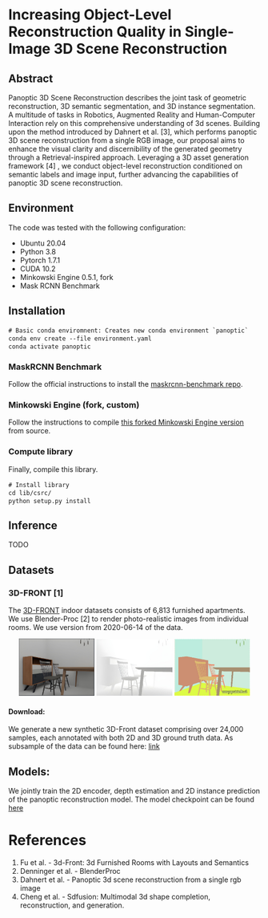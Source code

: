 # Increasing Object-Level Reconstruction Quality in Single-Image 3D Scene Reconstruction

## Abstract
 Panoptic 3D Scene Reconstruction describes the joint task of geometric reconstruction, 3D semantic segmentation, and 3D instance
segmentation. A multitude of tasks in Robotics, Augmented Reality and Human-Computer Interaction rely on this comprehensive understanding of 3d scenes. Building upon the method introduced by Dahnert et al. [3], which performs panoptic 3D scene reconstruction from a single RGB image, our proposal aims to enhance the visual clarity and discernibility of the generated geometry through a Retrieval-inspired approach.  Leveraging a 3D asset generation framework [4] , we conduct object-level reconstruction conditioned on semantic labels and image input, further advancing the capabilities of panoptic 3D scene reconstruction.


## Environment
The code was tested with the following configuration:
- Ubuntu 20.04
- Python 3.8
- Pytorch 1.7.1
- CUDA 10.2
- Minkowski Engine 0.5.1, fork
- Mask RCNN Benchmark

## Installation
```
# Basic conda enviromnent: Creates new conda environment `panoptic`
conda env create --file environment.yaml
conda activate panoptic
```

### MaskRCNN Benchmark
Follow the official instructions to install the [maskrcnn-benchmark repo](https://github.com/facebookresearch/maskrcnn-benchmark).

### Minkowski Engine (fork, custom)
Follow the instructions to compile [this forked Minkowski Engine version](https://github.com/xheon/MinkowskiEngine) from source.

### Compute library
Finally, compile this library. 

```
# Install library
cd lib/csrc/
python setup.py install
```

## Inference
TODO


## Datasets

### 3D-FRONT [1]

The [3D-FRONT](https://tianchi.aliyun.com/specials/promotion/alibaba-3d-scene-dataset) indoor datasets consists of 6,813 furnished apartments.  
We use Blender-Proc [2] to render photo-realistic images from individual rooms.
We use version from 2020-06-14 of the data.

<p align="center">
    <img width="30%" src="images/input.jpeg"/>
    <img width="30%" src="images/depth.jpeg"/>
    <img width="30%" src="images/seg.jpg"/>
</p>


#### Download:
We generate a new synthetic 3D-Front dataset comprising over 24,000 samples, each annotated with both 2D and 3D ground truth data.
As subsample of the data can be found here: [link](https://drive.google.com/file/d/1P_GLihTcxCPBHk1T25IYN50OvQBp3ANt/view?usp=sharing)

## Models:

We jointly train the 2D encoder, depth estimation and 2D instance prediction of the panoptic reconstruction model. The model checkpoint can be found [here](resources/trained2d-ours.zip)

# References

1. Fu et al. - 3d-Front: 3d Furnished Rooms with Layouts and Semantics
2. Denninger et al. - BlenderProc
3. Dahnert et al. - Panoptic 3d scene reconstruction from a single rgb image
4. Cheng et al. - Sdfusion: Multimodal 3d shape completion, reconstruction, and generation.


